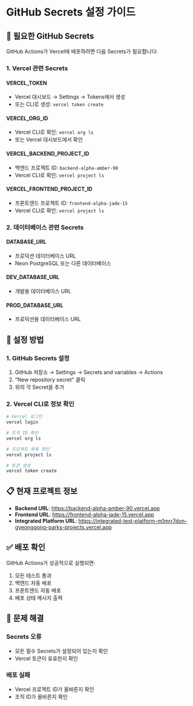 # GitHub Secrets 설정 가이드

## 🔐 필요한 GitHub Secrets

GitHub Actions가 Vercel에 배포하려면 다음 Secrets가 필요합니다:

### 1. Vercel 관련 Secrets

#### VERCEL_TOKEN
- Vercel 대시보드 → Settings → Tokens에서 생성
- 또는 CLI로 생성: `vercel token create`

#### VERCEL_ORG_ID
- Vercel CLI로 확인: `vercel org ls`
- 또는 Vercel 대시보드에서 확인

#### VERCEL_BACKEND_PROJECT_ID
- 백엔드 프로젝트 ID: `backend-alpha-amber-90`
- Vercel CLI로 확인: `vercel project ls`

#### VERCEL_FRONTEND_PROJECT_ID
- 프론트엔드 프로젝트 ID: `frontend-alpha-jade-15`
- Vercel CLI로 확인: `vercel project ls`

### 2. 데이터베이스 관련 Secrets

#### DATABASE_URL
- 프로덕션 데이터베이스 URL
- Neon PostgreSQL 또는 다른 데이터베이스

#### DEV_DATABASE_URL
- 개발용 데이터베이스 URL

#### PROD_DATABASE_URL
- 프로덕션용 데이터베이스 URL

## 🚀 설정 방법

### 1. GitHub Secrets 설정
1. GitHub 저장소 → Settings → Secrets and variables → Actions
2. "New repository secret" 클릭
3. 위의 각 Secret을 추가

### 2. Vercel CLI로 정보 확인
```bash
# Vercel 로그인
vercel login

# 조직 ID 확인
vercel org ls

# 프로젝트 목록 확인
vercel project ls

# 토큰 생성
vercel token create
```

## 📋 현재 프로젝트 정보

- **Backend URL**: https://backend-alpha-amber-90.vercel.app
- **Frontend URL**: https://frontend-alpha-jade-15.vercel.app
- **Integrated Platform URL**: https://integrated-test-platform-m1mrr7don-gyeonggong-parks-projects.vercel.app

## ✅ 배포 확인

GitHub Actions가 성공적으로 실행되면:
1. 모든 테스트 통과
2. 백엔드 자동 배포
3. 프론트엔드 자동 배포
4. 배포 상태 메시지 출력

## 🔧 문제 해결

### Secrets 오류
- 모든 필수 Secrets가 설정되어 있는지 확인
- Vercel 토큰이 유효한지 확인

### 배포 실패
- Vercel 프로젝트 ID가 올바른지 확인
- 조직 ID가 올바른지 확인 